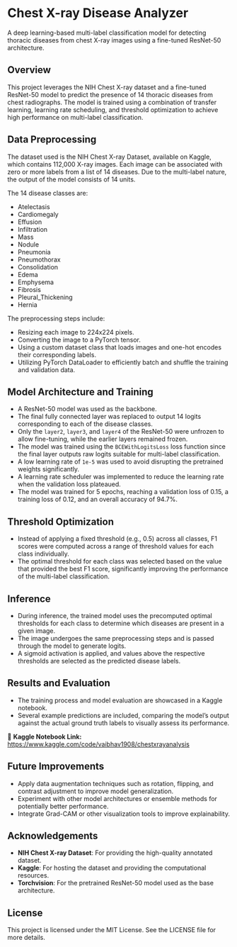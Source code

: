 # Chest X-ray Disease Analyzer

A deep learning-based multi-label classification model for detecting thoracic diseases from chest X-ray images using a fine-tuned ResNet-50 architecture.

## Overview

This project leverages the NIH Chest X-ray dataset and a fine-tuned ResNet-50 model to predict the presence of 14 thoracic diseases from chest radiographs. The model is trained using a combination of transfer learning, learning rate scheduling, and threshold optimization to achieve high performance on multi-label classification.

## Data Preprocessing

The dataset used is the NIH Chest X-ray Dataset, available on Kaggle, which contains 112,000 X-ray images. Each image can be associated with zero or more labels from a list of 14 diseases. Due to the multi-label nature, the output of the model consists of 14 units.

The 14 disease classes are:
- Atelectasis
- Cardiomegaly
- Effusion
- Infiltration
- Mass
- Nodule
- Pneumonia
- Pneumothorax
- Consolidation
- Edema
- Emphysema
- Fibrosis
- Pleural_Thickening
- Hernia

The preprocessing steps include:
- Resizing each image to 224x224 pixels.
- Converting the image to a PyTorch tensor.
- Using a custom dataset class that loads images and one-hot encodes their corresponding labels.
- Utilizing PyTorch DataLoader to efficiently batch and shuffle the training and validation data.

## Model Architecture and Training

- A ResNet-50 model was used as the backbone.
- The final fully connected layer was replaced to output 14 logits corresponding to each of the disease classes.
- Only the `layer2`, `layer3`, and `layer4` of the ResNet-50 were unfrozen to allow fine-tuning, while the earlier layers remained frozen.
- The model was trained using the `BCEWithLogitsLoss` loss function since the final layer outputs raw logits suitable for multi-label classification.
- A low learning rate of `1e-5` was used to avoid disrupting the pretrained weights significantly.
- A learning rate scheduler was implemented to reduce the learning rate when the validation loss plateaued.
- The model was trained for 5 epochs, reaching a validation loss of 0.15, a training loss of 0.12, and an overall accuracy of 94.7%.

## Threshold Optimization

- Instead of applying a fixed threshold (e.g., 0.5) across all classes, F1 scores were computed across a range of threshold values for each class individually.
- The optimal threshold for each class was selected based on the value that provided the best F1 score, significantly improving the performance of the multi-label classification.

## Inference

- During inference, the trained model uses the precomputed optimal thresholds for each class to determine which diseases are present in a given image.
- The image undergoes the same preprocessing steps and is passed through the model to generate logits.
- A sigmoid activation is applied, and values above the respective thresholds are selected as the predicted disease labels.

## Results and Evaluation

- The training process and model evaluation are showcased in a Kaggle notebook.
- Several example predictions are included, comparing the model’s output against the actual ground truth labels to visually assess its performance.

📌 **Kaggle Notebook Link:** https://www.kaggle.com/code/vaibhav1908/chestxrayanalysis

## Future Improvements

- Apply data augmentation techniques such as rotation, flipping, and contrast adjustment to improve model generalization.
- Experiment with other model architectures or ensemble methods for potentially better performance.
- Integrate Grad-CAM or other visualization tools to improve explainability.

## Acknowledgements

- **NIH Chest X-ray Dataset**: For providing the high-quality annotated dataset.
- **Kaggle**: For hosting the dataset and providing the computational resources.
- **Torchvision**: For the pretrained ResNet-50 model used as the base architecture.

## License

This project is licensed under the MIT License. See the LICENSE file for more details.

